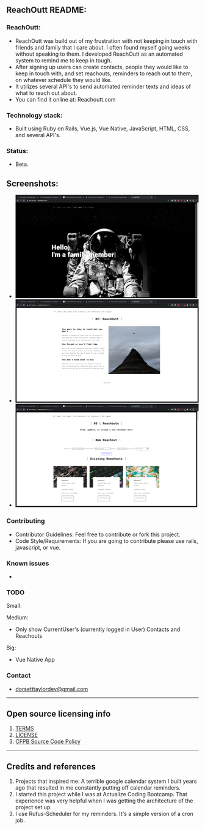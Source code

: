 ## ReachOutt README:

### ReachOutt:

- ReachOutt was build out of my frustration with not keeping in touch with friends and family that I care about. I often found myself going weeks without speaking to them. I developed ReachOutt as an automated system to remind me to keep in tough.
- After signing up users can create contacts, people they would like to keep in touch with, and set reachouts, reminders to reach out to them, on whatever schedule they would like.
- It utilizes several API's to send automated reminder texts and ideas of what to reach out about.
- You can find it online at: Reachoutt.com

### Technology stack:

- Built using Ruby on Rails, Vue.js, Vue Native, JavaScript, HTML, CSS, and several API's.

### Status:

- Beta.

## Screenshots:

- ![Home Page](/reachoutt_frontend/public/assets/images/ReachOutt_Home_screenshot.png "Home Page")
- ![About Page](/reachoutt_frontend/public/assets/images/ReachOutt_About_screenshot.png "About Page")
- ![Reachouts Page](/reachoutt_frontend/public/assets/images/ReachOutt_Reachout_screenshot.png "Reachouts Page")

### Contributing

- Contributor Guidelines: Feel free to contribute or fork this project.
- Code Style/Requirements: If you are going to contribute please use rails, javascript, or vue.

### Known issues

- 

### TODO

Small:

Medium: 
- Only show CurrentUser's (currently logged in User) Contacts and Reachouts

Big:
- Vue Native App


### Contact

- dorsetttaylordev@gmail.com

---

## Open source licensing info

1. [TERMS](TERMS.md)
2. [LICENSE](LICENSE)
3. [CFPB Source Code Policy](https://github.com/cfpb/source-code-policy/)

---

## Credits and references

1. Projects that inspired me: A terrible google calendar system I built years ago that resulted in me constantly putting off calendar reminders.
2. I started this project while I was at Actualize Coding Bootcamp. That experience was very helpful when I was getting the architecture of the project set up.
3. I use Rufus-Scheduler for my reminders. It's a simple version of a cron job.
